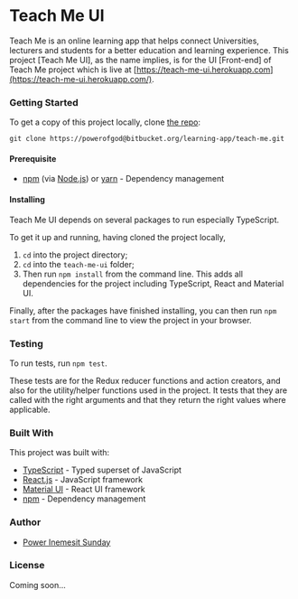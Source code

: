# Teach Me UI 

Teach Me is an online learning app that helps connect Universities, lecturers and students for a better education and learning experience. This project [Teach Me UI], as the name implies, is for the UI \[Front-end\] of Teach Me project which is live at [https://teach-me-ui.herokuapp.com](https://teach-me-ui.herokuapp.com/).

### Getting Started 

To get a copy of this project locally, clone [the repo](https://bitbucket.org/learning-app/teach-me/):

```
git clone https://powerofgod@bitbucket.org/learning-app/teach-me.git
```

#### Prerequisite 

- [npm](https://www.npmjs.com/get-npm) (via [Node.js](https://www.nodejs.org)) or [yarn](https://yarnpkg.com/lang/en/docs/install/) - Dependency management

#### Installing

Teach Me UI depends on several packages to run especially TypeScript.

To get it up and running, having cloned the project locally,
1. `cd` into the project directory;
2. `cd` into the `teach-me-ui` folder;
3. Then run `npm install` from the command line. This adds all dependencies for the project including TypeScript, React and Material UI.

Finally, after the packages have finished installing, you can then run `npm start` from the command line to view the project in your browser.

### Testing

To run tests, run `npm test`. 

These tests are for the Redux reducer functions and action creators, and also for the utility/helper functions used in the project. It tests that they are called with the right arguments and that they return the right values where applicable.

### Built With

This project was built with:

- [TypeScript](https://www.typescriptlang.org) - Typed superset of JavaScript
- [React.js](https://www.reactjs.org) - JavaScript framework
- [Material UI](https://material-ui.com/) - React UI framework
- [npm](https://www.npmjs.com) - Dependency management

### Author

- [Power Inemesit Sunday](https://www.github.com/power-f-god)

### License

Coming soon...